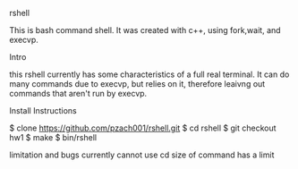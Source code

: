 rshell

This is bash command shell. It was created with c++, using fork,wait, and execvp.

Intro

this rshell currently has some characteristics of a full real terminal. It can do many commands due to execvp, but relies on it, therefore leaivng out commands that aren't run by execvp.

Install Instructions

$ clone  https://github.com/pzach001/rshell.git
$ cd rshell
$ git checkout hw1
$ make
$ bin/rshell


limitation and bugs
currently cannot use cd
size of command has a limit
